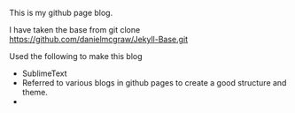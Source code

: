 
This is my github page blog.

I have taken the base from git clone https://github.com/danielmcgraw/Jekyll-Base.git

Used the following to make this blog

- SublimeText
- Referred to various blogs in github pages to create a good structure and theme.
- 